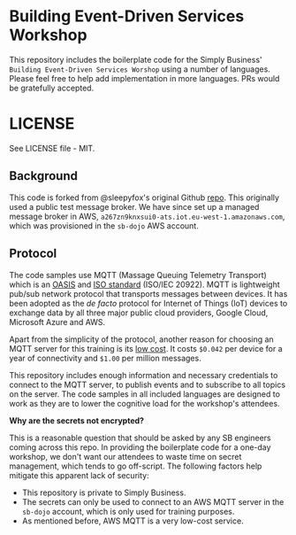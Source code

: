 # Building Event-Driven Services Workshop

This repository includes the boilerplate code for the Simply Business' `Building Event-Driven Services Worshop` using a number of languages. Please feel free to help add implementation in more languages. PRs would be gratefully accepted.

# LICENSE
See LICENSE file - MIT.
## Background

This code is forked from @sleepyfox's original Github [repo](https://github.com/sleepyfox/microservice-hackathon). This originally used a public test message broker. We have since set up a managed message broker in AWS, `a267zn9knxsui0-ats.iot.eu-west-1.amazonaws.com`, which was provisioned in the `sb-dojo` AWS account.

## Protocol
The code samples use MQTT (Massage Queuing Telemetry Transport) which is an [OASIS](https://en.wikipedia.org/wiki/Organization_for_the_Advancement_of_Structured_Information_Standards) and [ISO standard](https://en.wikipedia.org/wiki/International_Organization_for_Standardization) (ISO/IEC 20922). MQTT is lightweight pub/sub network protocol that transports messages between devices. It has been adopted as the *de facto* protocol for Internet of Things (IoT) devices to exchange data by all three major public cloud providers, Google Cloud, Microsoft Azure and AWS.

Apart from the simplicity of the protocol, another reason for choosing an MQTT server for this training is its [low cost](https://aws.amazon.com/iot-core/pricing/). It costs `$0.042` per device for a year of connectivity and `$1.00` per million messages.

This repository includes enough information and necessary credentials to connect to the MQTT server, to publish events and to subscribe to all topics on the server. The code samples in all included languages are designed to work as they are to lower the cognitive load for the workshop's attendees.

**Why are the secrets not encrypted?**

This is a reasonable question that should be asked by any SB engineers coming across this repo. In providing the boilerplate code for a one-day workshop, we don't want our attendees to waste time on secret management, which tends to go off-script. The following factors help mitigate this apparent lack of security:

+ This repository is private to Simply Business.
+ The secrets can only be used to connect to an AWS MQTT server in the `sb-dojo` account, which is only used for training purposes.
+ As mentioned before, AWS MQTT is a very low-cost service.
